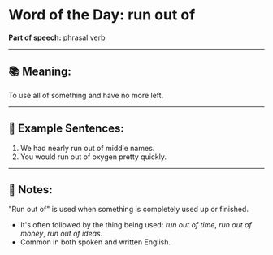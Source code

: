 # Word of the Day: **run out of**

**Part of speech:** phrasal verb

---

## 📚 Meaning:
To use all of something and have no more left.

---

## 💬 Example Sentences:
1. We had nearly run out of middle names.  
2. You would run out of oxygen pretty quickly.

---

## 🧠 Notes:
"Run out of" is used when something is completely used up or finished.  
- It's often followed by the thing being used: *run out of time*, *run out of money*, *run out of ideas*.  
- Common in both spoken and written English.
